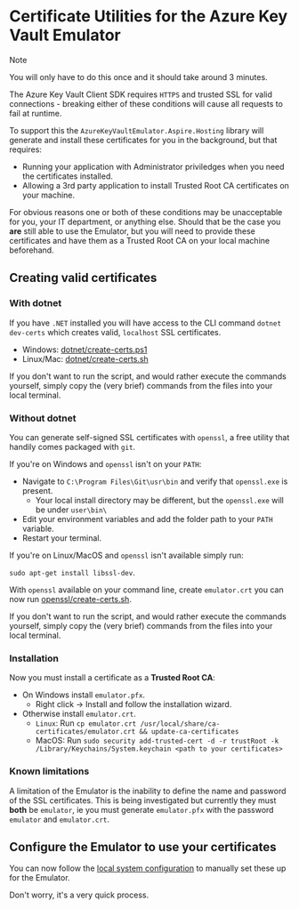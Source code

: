 # Certificate Utilities for the Azure Key Vault Emulator

> [!NOTE]
> You will only have to do this once and it should take around 3 minutes.

The Azure Key Vault Client SDK requires `HTTPS` and trusted SSL for valid connections - breaking either of these conditions will cause all requests to fail at runtime.

To support this the `AzureKeyVaultEmulator.Aspire.Hosting` library will generate and install these certificates for you in the background, but that requires:

- Running your application with Administrator priviledges when you need the certificates installed.
- Allowing a 3rd party application to install Trusted Root CA certificates on your machine.

For obvious reasons one or both of these conditions may be unacceptable for you, your IT department, or anything else. Should that be the case you **are** still able to use the Emulator, but you will need to provide these certificates and have them as a Trusted Root CA on your local machine beforehand.

## Creating valid certificates

### With dotnet

If you have `.NET` installed you will have access to the CLI command `dotnet dev-certs` which creates valid, `localhost` SSL certificates. 

- Windows: [dotnet/create-certs.ps1](https://github.com/james-gould/azure-keyvault-emulator/blob/development/dotnet/create-certs.ps1)
- Linux/Mac: [dotnet/create-certs.sh](https://github.com/james-gould/azure-keyvault-emulator/blob/development/otnet/create-certs.sh)

If you don't want to run the script, and would rather execute the commands yourself, simply copy the (very brief) commands from the files into your local terminal.

### Without dotnet

You can generate self-signed SSL certificates with `openssl`, a free utility that handily comes packaged with `git`. 

If you're on Windows and `openssl` isn't on your `PATH`:

- Navigate to `C:\Program Files\Git\usr\bin` and verify that `openssl.exe` is present. 
    - Your local install directory may be different, but the `openssl.exe` will be under `user\bin\`
- Edit your environment variables and add the folder path to your `PATH` variable.
- Restart your terminal.

If you're on Linux/MacOS and `openssl` isn't available simply run:

`sudo apt-get install libssl-dev`.

With `openssl` available on your command line, create `emulator.crt` you can now run [openssl/create-certs.sh](https://github.com/james-gould/azure-keyvault-emulator/blob/development/openssl/create-certs.sh).

If you don't want to run the script, and would rather execute the commands yourself, simply copy the (very brief) commands from the files into your local terminal.

### Installation

Now you must install a certificate as a **Trusted Root CA**:

- On Windows install `emulator.pfx`.
    - Right click -> Install and follow the installation wizard.
- Otherwise install `emulator.crt`.
    - `Linux`: Run `cp emulator.crt /usr/local/share/ca-certificates/emulator.crt && update-ca-certificates`
    - MacOS: Run `sudo security add-trusted-cert -d -r trustRoot -k /Library/Keychains/System.keychain <path to your certificates>`

### Known limitations

A limitation of the Emulator is the inability to define the name and password of the SSL certificates. This is being investigated but currently they must **both** be `emulator`, ie you must generate `emulator.pfx` with the password `emulator` and `emulator.crt`. 

## Configure the Emulator to use your certificates

You can now follow the [local system configuration](https://github.com/james-gould/azure-keyvault-emulator/blob/development/CONFIG.md) to manually set these up for the Emulator. 

Don't worry, it's a very quick process.